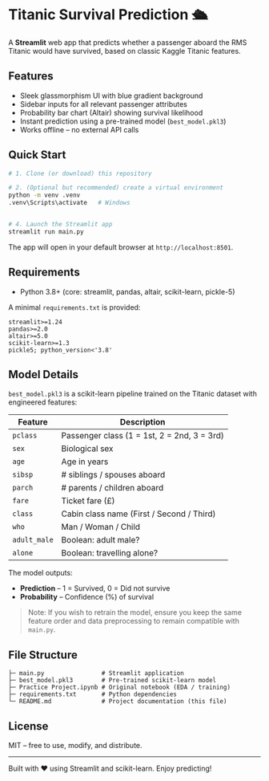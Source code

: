# Titanic Survival Prediction 🛳️

A **Streamlit** web app that predicts whether a passenger aboard the RMS Titanic would have survived, based on classic Kaggle Titanic features.


## Features

* Sleek glassmorphism UI with blue gradient background
* Sidebar inputs for all relevant passenger attributes
* Probability bar chart (Altair) showing survival likelihood
* Instant prediction using a pre-trained model (`best_model.pkl3`)
* Works offline – no external API calls

## Quick Start

```bash
# 1. Clone (or download) this repository

# 2. (Optional but recommended) create a virtual environment
python -m venv .venv
.venv\Scripts\activate   # Windows


# 4. Launch the Streamlit app
streamlit run main.py
```

The app will open in your default browser at `http://localhost:8501`.

## Requirements

* Python 3.8+
(core: streamlit, pandas, altair, scikit-learn, pickle-5)

A minimal `requirements.txt` is provided:

```
streamlit>=1.24
pandas>=2.0
altair>=5.0
scikit-learn>=1.3
pickle5; python_version<'3.8'
```

## Model Details

`best_model.pkl3` is a scikit-learn pipeline trained on the Titanic dataset with engineered features:

| Feature      | Description                               |
|--------------|-------------------------------------------|
| `pclass`     | Passenger class (1 = 1st, 2 = 2nd, 3 = 3rd)|
| `sex`        | Biological sex                            |
| `age`        | Age in years                              |
| `sibsp`      | # siblings / spouses aboard              |
| `parch`      | # parents / children aboard              |
| `fare`       | Ticket fare (£)                           |
| `class`      | Cabin class name (First / Second / Third) |
| `who`        | Man / Woman / Child                       |
| `adult_male` | Boolean: adult male?                      |
| `alone`      | Boolean: travelling alone?                |

The model outputs:

* **Prediction** – 1 = Survived, 0 = Did not survive
* **Probability** – Confidence (%) of survival

> Note: If you wish to retrain the model, ensure you keep the same feature order and data preprocessing to remain compatible with `main.py`.

## File Structure

```
├─ main.py                # Streamlit application
├─ best_model.pkl3        # Pre-trained scikit-learn model
├─ Practice Project.ipynb # Original notebook (EDA / training)
├─ requirements.txt       # Python dependencies
└─ README.md              # Project documentation (this file)
```

## License

MIT – free to use, modify, and distribute.

---

Built with ❤ using Streamlit and scikit-learn. Enjoy predicting!
